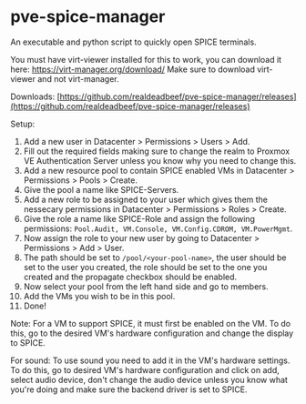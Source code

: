 # pve-spice-manager
An executable and python script to quickly open SPICE terminals.

You must have virt-viewer installed for this to work, you can download it here: https://virt-manager.org/download/ Make sure to download virt-viewer and not virt-manager.
 
Downloads: [https://github.com/realdeadbeef/pve-spice-manager/releases](https://github.com/realdeadbeef/pve-spice-manager/releases)

Setup:  
1. Add a new user in Datacenter > Permissions > Users > Add.
2. Fill out the required fields making sure to change the realm to Proxmox VE Authentication Server unless you know why you need to change this.
3. Add a new resource pool to contain SPICE enabled VMs in Datacenter > Permissions > Pools > Create.
4. Give the pool a name like SPICE-Servers.
5. Add a new role to be assigned to your user which gives them the nessecary permissions in Datacenter > Permissions > Roles > Create.
6. Give the role a name like SPICE-Role and assign the following permissions: `Pool.Audit, VM.Console, VM.Config.CDROM, VM.PowerMgmt`.
7. Now assign the role to your new user by going to Datacenter > Permissions > Add > User.
8. The path should be set to `/pool/<your-pool-name>`, the user should be set to the user you created, the role should be set to the one you created and the propagate checkbox should be enabled.
9. Now select your pool from the left hand side and go to members.
10. Add the VMs you wish to be in this pool.
11. Done!  

Note: For a VM to support SPICE, it must first be enabled on the VM. To do this, go to the desired VM's hardware configuration and change the display to SPICE.

For sound: To use sound you need to add it in the VM's hardware settings. To do this, go to desired VM's hardware configuration and click on add, select audio device, don't change the audio device unless you know what you're doing and make sure the backend driver is set to SPICE.
